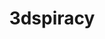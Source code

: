 ---
title: 3dspiracy
crosslinks:
- 3dshacks
- flashcarts
- Citra
- AskEurope
- pokemon
- 3DShackingHelp
- megalinks
- Metroid
- 3DSThemeSwap
---